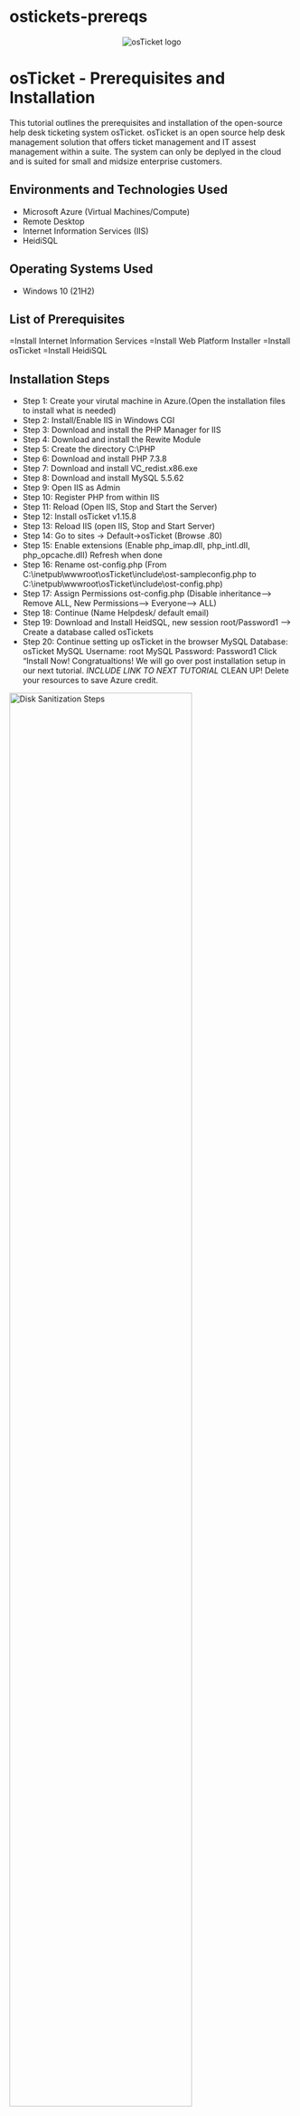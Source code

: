 # ostickets-prereqs
<p align="center">
<img src="https://i.imgur.com/Clzj7Xs.png" alt="osTicket logo"/>
</p>

<h1>osTicket - Prerequisites and Installation</h1>
This tutorial outlines the prerequisites and installation of the open-source help desk ticketing system osTicket. osTicket is an open source help desk management solution that offers ticket management and IT assest management within a suite. The  system can only be deplyed in the cloud and is suited for small and midsize enterprise customers. <br />



<h2>Environments and Technologies Used</h2>

- Microsoft Azure (Virtual Machines/Compute)
- Remote Desktop
- Internet Information Services (IIS)
- HeidiSQL

<h2>Operating Systems Used </h2>

- Windows 10</b> (21H2)

<h2>List of Prerequisites</h2>


 =Install Internet Information Services
 =Install Web Platform Installer
 =Install osTicket
 =Install HeidiSQL

<h2>Installation Steps</h2>

- Step 1: Create your virutal machine in Azure.(Open the installation files to install what is needed) 
- Step 2: Install/Enable IIS in Windows CGI
- Step 3: Download and install the PHP Manager for IIS
- Step 4: Download and install the Rewite Module 
- Step 5: Create the directory C:\PHP
- Step 6: Download and install PHP 7.3.8
- Step 7: Download and install VC_redist.x86.exe
- Step 8: Download and install MySQL 5.5.62
- Step 9: Open IIS as Admin
- Step 10: Register PHP from within IIS
- Step 11: Reload (Open IIS, Stop and Start the Server)
- Step 12: Install osTicket v1.15.8
- Step 13: Reload IIS (open IIS, Stop and Start Server)
- Step 14: Go to sites -> Default->osTicket (Browse .80) 
- Step 15: Enable extensions (Enable php_imap.dII, php_intl.dII, php_opcache.dII) Refresh when done
- Step 16: Rename ost-config.php (From C:\inetpub\wwwroot\osTicket\include\ost-sampleconfig.php to  C:\inetpub\wwwroot\osTicket\include\ost-config.php)
- Step 17: Assign Permissions ost-config.php (Disable inheritance--> Remove ALL, New Permissions--> Everyone--> ALL)
- Step 18: Continue (Name Helpdesk/ default email) 
- Step 19: Download and Install HeidSQL, new session root/Password1 --> Create  a  database called osTickets 
- Step 20: Continue setting up osTicket in the browser 
MySQL Database: osTicket
MySQL Username: root
MySQL Password: Password1
Click “Install Now!
Congratualtions! 
We will go over post installation setup in our next tutorial. 
*INCLUDE LINK TO NEXT TUTORIAL* 
CLEAN UP! Delete your resources to save Azure credit. 


<p>
<img src="https://i.imgur.com/DJmEXEB.png" height="80%" width="80%" alt="Disk Sanitization Steps"/>
</p>
<p>
Lorem ipsum dolor sit amet, consectetur adipiscing elit, sed do eiusmod tempor incididunt ut labore et dolore magna aliqua. Ut enim ad minim veniam, quis nostrud exercitation ullamco laboris nisi ut aliquip ex ea commodo consequat. Duis aute irure dolor in reprehenderit in voluptate velit esse cillum dolore eu fugiat nulla pariatur.
</p>
<br />

<p>
<img src="https://i.imgur.com/DJmEXEB.png" height="80%" width="80%" alt="Disk Sanitization Steps"/>
</p>
<p>
Lorem ipsum dolor sit amet, consectetur adipiscing elit, sed do eiusmod tempor incididunt ut labore et dolore magna aliqua. Ut enim ad minim veniam, quis nostrud exercitation ullamco laboris nisi ut aliquip ex ea commodo consequat. Duis aute irure dolor in reprehenderit in voluptate velit esse cillum dolore eu fugiat nulla pariatur.
</p>
<br />

<p>
<img src="https://i.imgur.com/DJmEXEB.png" height="80%" width="80%" alt="Disk Sanitization Steps"/>
</p>
<p>
Lorem ipsum dolor sit amet, consectetur adipiscing elit, sed do eiusmod tempor incididunt ut labore et dolore magna aliqua. Ut enim ad minim veniam, quis nostrud exercitation ullamco laboris nisi ut aliquip ex ea commodo consequat. Duis aute irure dolor in reprehenderit in voluptate velit esse cillum dolore eu fugiat nulla pariatur.
</p>
<br />
